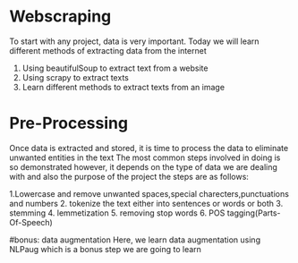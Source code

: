 # Webscraping
To start with any project, data is very important. Today we will learn different methods of extracting data from the internet
1. Using beautifulSoup to extract text from a website
2. Using scrapy to extract texts
3. Learn different methods to extract texts from an image

# Pre-Processing
Once data is extracted and stored, it is time to process the data to eliminate unwanted entities in the text
The most common steps involved in doing is so demonstrated however, it depends on the type of data we are dealing with and also the purpose of the project
the steps are as follows:

1.Lowercase  and remove unwanted spaces,special charecters,punctuations and numbers
2. tokenize the text either into sentences or words or both
3. stemming
4. lemmetization
5. removing stop words
6. POS tagging(Parts-Of-Speech)

#bonus: data augmentation
Here, we learn data augmentation using NLPaug which is a bonus step we are going to learn
